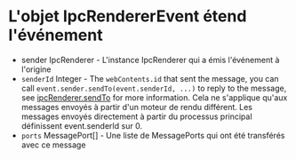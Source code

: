 # L'objet IpcRendererEvent étend l'événement

* sender IpcRenderer - L'instance IpcRenderer qui a émis l'événement à l'origine
* `senderId` Integer - The `webContents.id` that sent the message, you can call `event.sender.sendTo(event.senderId, ...)` to reply to the message, see [ipcRenderer.sendTo][ipc-renderer-sendto] for more information. Cela ne s'applique qu'aux messages envoyés à partir d'un moteur de rendu différent.  Les messages envoyés directement à partir du processus principal définissent event.senderId sur 0.
* `ports` MessagePort[] - Une liste de MessagePorts qui ont été transférés avec ce message

[ipc-renderer-sendto]: #ipcrenderersendtowindowid-channel--arg1-arg2-
